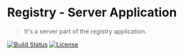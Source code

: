 # Registry - Server Application
> It's a server part of the registry application.

[![Build Status](https://travis-ci.org/ds-wizard/registry-server.svg?branch=master)](https://travis-ci.org/ds-wizard/dsw-registry)
[![License](https://img.shields.io/badge/license-Apache%202-blue.svg)](LICENSE.md)

